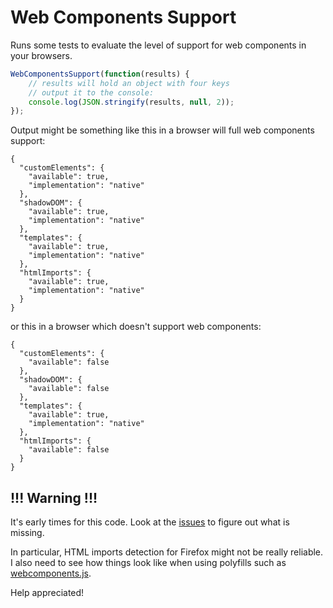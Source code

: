 # Web Components Support

Runs some tests to evaluate the level of support for web components in your browsers.

```javascript
WebComponentsSupport(function(results) {
	// results will hold an object with four keys
	// output it to the console:
	console.log(JSON.stringify(results, null, 2));
});
```

Output might be something like this in a browser will full web components support:

```
{
  "customElements": {
    "available": true,
    "implementation": "native"
  },
  "shadowDOM": {
    "available": true,
    "implementation": "native"
  },
  "templates": {
    "available": true,
    "implementation": "native"
  },
  "htmlImports": {
    "available": true,
    "implementation": "native"
  }
}
```

or this in a browser which doesn't support web components:

```
{
  "customElements": {
    "available": false
  },
  "shadowDOM": {
    "available": false
  },
  "templates": {
    "available": true,
    "implementation": "native"
  },
  "htmlImports": {
    "available": false
  }
}
```

## !!! Warning !!!

It's early times for this code. Look at the [issues](https://github.com/sole/WebComponentsSupport/issues) to figure out what is missing.

In particular, HTML imports detection for Firefox might not be really reliable. I also need to see how things look like when using polyfills such as [webcomponents.js](https://github.com/WebComponents/webcomponentsjs).

Help appreciated!
